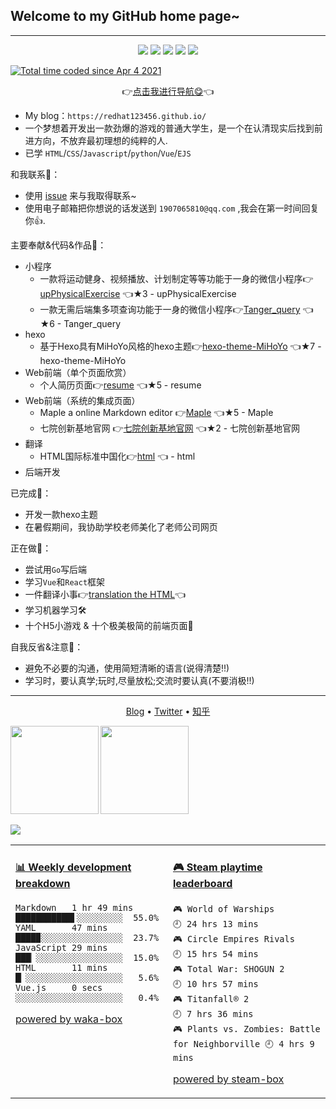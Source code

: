 ## Welcome to my __GitHub__ home page~
---
<p align="center">
<img src="https://img.shields.io/badge/-JavaScript-e5cd0c?style=flat-square&logo=JavaScript&labelColor=f7df1e&logoColor=000" /> <img src="https://img.shields.io/badge/-TypeScript-blue?style=flat-square&logo=TypeScript&labelColor=CCEEFF&logoColor=blue" /> <img src="https://img.shields.io/badge/-Python-e5cd0c?style=flat-square&logo=Python&labelColor=f7df1e&logoColor=000" /> <img src="https://img.shields.io/badge/-Go-2793e6?style=flat-square&logo=Go&labelColor=CCEEFF&logoColor=blue" /> <img src="https://img.shields.io/badge/-HTML5-e34f26?style=flat-square&logo=HTML5&logoColor=fff" />
</p>

<a href="https://wakatime.com/@af33183b-1f14-4919-b7f7-17da9ae5e142"><img src="https://wakatime.com/badge/user/af33183b-1f14-4919-b7f7-17da9ae5e142.svg" alt="Total time coded since Apr 4 2021" /></a>

<p align="center">👉<a  href="https://redhat123456.github.io/router_index/">点击我进行导航😋</a>👈</p>

* My blog：`https://redhat123456.github.io/`
* 一个梦想着开发出一款劲爆的游戏的普通大学生，是一个在认清现实后找到前进方向，不放弃最初理想的纯粹的人.
* 已学 `HTML`/`CSS`/`Javascript`/`python`/`Vue`/`EJS`

和我联系🌿：

* 使用 <a href="https://github.com/redhat123456/redhat123456/issues/new" >issue</a> 来与我取得联系~
* 使用电子邮箱把你想说的话发送到 `1907065810@qq.com` ,我会在第一时间回复你👍.

主要奉献&代码&作品🌾：
+ 小程序
  - 一款将运动健身、视频播放、计划制定等等功能于一身的微信小程序👉<a href="https://github.com/redhat123456/upPhysicalExercise">upPhysicalExercise</a> 👈★3 - upPhysicalExercise
  - 一款无需后端集多项查询功能于一身的微信小程序👉<a href="https://github.com/redhat123456/Tanger_query">Tanger_query</a> 👈★6 - Tanger_query
+ hexo
  - 基于Hexo具有MiHoYo风格的hexo主题👉<a href="https://github.com/redhat123456/hexo-theme-MiHoYo">hexo-theme-MiHoYo</a> 👈★7 - hexo-theme-MiHoYo
+ Web前端（单个页面欣赏）
  - 个人简历页面👉<a href="https://github.com/redhat123456/resume">resume</a> 👈★5 - resume
+ Web前端（系统的集成页面）
  - Maple a online Markdown editor 👉<a href="https://github.com/redhat123456/Maple">Maple</a> 👈★5 - Maple
  - 七院创新基地官网 👉<a href="https://github.com/seven-innovation-base/official-website">七院创新基地官网</a> 👈★2 - 七院创新基地官网
+ 翻译
  - HTML国际标准中国化👉<a href="https://github.com/redhat123456/html">html</a> 👈 - html
+ 后端开发

已完成🌴：
* 开发一款hexo主题
* 在暑假期间，我协助学校老师美化了老师公司网页

正在做🍃：
* 尝试用`Go`写后端
* 学习`Vue`和`React`框架
* 一件翻译小事👉<a href="https://github.com/redhat123456/html">translation the HTML</a>👈
* 学习机器学习🛠
* 十个H5小游戏 & 十个极美极简的前端页面🚀

自我反省&注意🍁：

* 避免不必要的沟通，使用简短清晰的语言(说得清楚!!)
* 学习时，要认真学;玩时,尽量放松;交流时要认真(不要消极!!)

---


<p align="center">
  <a href="https://redhat123456.github.io" target="_blank">Blog</a> •
  <a href="https://twitter.com/Tanger77300402" target="_blank">Twitter</a> •
  <a href="https://www.zhihu.com/people/lan-de-qi-ming-liao-5" target="_blank">知乎</a>
</p>

<b>
<image src='https://github-readme-stats.vercel.app/api?username=redhat123456&show_icons=true&theme=calm' height= 141></image>
</b>
<b>
<image src='https://github-readme-stats.vercel.app/api/top-langs/?username=redhat123456&layout=compact&theme=calm ' height= 141></image>
</b>

<image src='https://github-profile-trophy.vercel.app/?username=redhat123456&theme=nord'></image>

<table>
<tr>
<td valign="top" width="50%">

<!-- waka-box start -->

#### <a href="https://gist.github.com/4ee62e60852b37982d499d809324675b" target="_blank">📊 Weekly development breakdown</a>
```text
Markdown   1 hr 49 mins   ███████████▌░░░░░░░░░  55.0%
YAML       47 mins        ████▉░░░░░░░░░░░░░░░░  23.7%
JavaScript 29 mins        ███▏░░░░░░░░░░░░░░░░░  15.0%
HTML       11 mins        █▏░░░░░░░░░░░░░░░░░░░   5.6%
Vue.js     0 secs         ░░░░░░░░░░░░░░░░░░░░░   0.4%
```
<!-- Powered by https://github.com/YouEclipse/waka-box . -->
<!-- waka-box end -->

[powered by waka-box](https://github.com/redhat123456/waka-box)

</td>
<td valign="top" width="50%">

<!-- steam-box start -->
#### <a href="https://gist.github.com/4ba415adb0cbbc59f56a8e44fe24b5d1" target="_blank">🎮 Steam playtime leaderboard</a>
```text
🎮 World of Warships                🕘 24 hrs 13 mins
🎮 Circle Empires Rivals            🕘 15 hrs 54 mins
🎮 Total War: SHOGUN 2              🕘 10 hrs 57 mins
🎮 Titanfall® 2                     🕘 7 hrs 36 mins
🎮 Plants vs. Zombies: Battle for Neighborville 🕘 4 hrs 9 mins
```
<!-- Powered by https://github.com/YouEclipse/steam-box . -->
<!-- steam-box end -->

[powered by steam-box](https://github.com/redhat123456/steam-box)

</td>
</tr>
</table>

